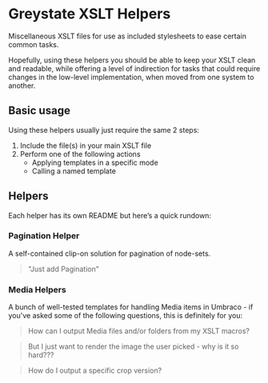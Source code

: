 # Greystate XSLT Helpers

Miscellaneous XSLT files for use as included stylesheets to ease certain common tasks.

Hopefully, using these helpers you should be able to keep your XSLT clean and
readable, while offering a level of indirection for tasks that could require changes in
the low-level implementation, when moved from one system to another.

## Basic usage

Using these helpers usually just require the same 2 steps:

1.	Include the file(s) in your main XSLT file
2.	Perform one of the following actions
	* Applying templates in a specific mode
	* Calling a named template
	
## Helpers

Each helper has its own README but here&#8217;s a quick rundown: 

### Pagination Helper

A self-contained clip-on solution for pagination of node-sets.

> "Just add Pagination"

### Media Helpers

A bunch of well-tested templates for handling Media items in Umbraco - if you've asked some of the following questions, this is definitely for you:

> How can I output Media files and/or folders from my XSLT macros?

> But I just want to render the image the user picked - why is it so hard???

> How do I output a specific crop version?


